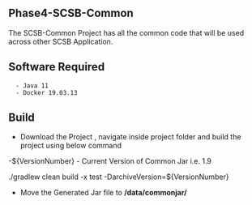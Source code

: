 ## Phase4-SCSB-Common

   The SCSB-Common Project has all the common code that will be used across other SCSB Application. 

## Software Required

      - Java 11
      - Docker 19.03.13   
      
## Build

- Download the Project , navigate inside project folder and build the project using below command

-${VersionNumber} - Current Version of Common Jar i.e. 1.9

./gradlew clean build -x test -DarchiveVersion=${VersionNumber} 

- Move the Generated Jar file to  **/data/commonjar/**
